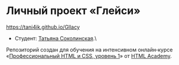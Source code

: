 # Личный проект «Глейси»

https://tani4ik.github.io/Gllacy

* Студент: [Татьяна Соколинская](https://up.htmlacademy.ru/htmlcss/22/user/93562).\

Репозиторий создан для обучения на интенсивном онлайн‑курсе «[Профессиональный HTML и CSS, уровень 1](https://htmlacademy.ru/intensive/htmlcss)» от [HTML Academy](https://htmlacademy.ru).
